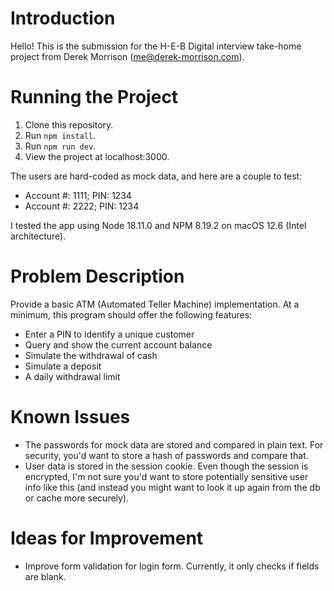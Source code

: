 # Introduction

Hello! This is the submission for the H-E-B Digital interview take-home project from Derek Morrison (me@derek-morrison.com).

# Running the Project

1. Clone this repository.
1. Run `npm install`.
1. Run `npm run dev`.
1. View the project at localhost:3000.

The users are hard-coded as mock data, and here are a couple to test:
- Account #: 1111; PIN: 1234
- Account #: 2222; PIN: 1234

I tested the app using Node 18.11.0 and NPM 8.19.2 on macOS 12.6 (Intel architecture).

# Problem Description

Provide a basic ATM (Automated Teller Machine) implementation. At a minimum, this program should offer the following features:

- Enter a PIN to identify a unique customer
- Query and show the current account balance
- Simulate the withdrawal of cash
- Simulate a deposit
- A daily withdrawal limit

# Known Issues

- The passwords for mock data are stored and compared in plain text. For security, you'd want to store a hash of passwords and compare that.
- User data is stored in the session cookie. Even though the session is encrypted, I'm not sure you'd want to store potentially sensitive user info like this (and instead you might want to look it up again from the db or cache more securely).

# Ideas for Improvement

- Improve form validation for login form. Currently, it only checks if fields are blank.
